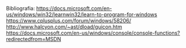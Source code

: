 Bibliografia:
https://docs.microsoft.com/en-us/windows/win32/learnwin32/learn-to-program-for-windows
https://www.cplusplus.com/forum/windows/58206/
http://www.halcyon.com/~ast/dload/guicon.htm
https://docs.microsoft.com/en-us/windows/console/console-functions?redirectedfrom=MSDN
